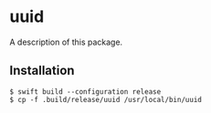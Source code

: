 # uuid

A description of this package.

## Installation

```
$ swift build --configuration release
$ cp -f .build/release/uuid /usr/local/bin/uuid
```
